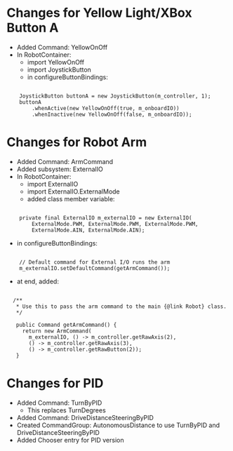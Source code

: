 Changes for Yellow Light/XBox Button A
=================================

* Added Command: YellowOnOff
* In RobotContainer:
    *   import YellowOnOff
    *   import JoystickButton
    *   in configureButtonBindings:
<pre><code>
    JoystickButton buttonA = new JoystickButton(m_controller, 1);  
    buttonA  
        .whenActive(new YellowOnOff(true, m_onboardIO))  
        .whenInactive(new YellowOnOff(false, m_onboardIO));
</code></pre>


Changes for Robot Arm
=====================

* Added Command: ArmCommand
* Added subsystem: ExternalIO
* In RobotContainer:
    * import ExternalIO
    * import ExternalIO.ExternalMode
    * added class member variable:
<pre><code>
    private final ExternalIO m_externalIO = new ExternalIO(  
        ExternalMode.PWM, ExternalMode.PWM, ExternalMode.PWM,  
        ExternalMode.AIN, ExternalMode.AIN);
</code></pre>

* in configureButtonBindings:
<pre><code>
    // Default command for External I/O runs the arm  
    m_externalIO.setDefaultCommand(getArmCommand());
</code></pre>
* at end, added:
<pre><code>
  /**
   * Use this to pass the arm command to the main {@link Robot} class.
   */

   public Command getArmCommand() {
     return new ArmCommand(
       m_externalIO, () -> m_controller.getRawAxis(2),  
       () -> m_controller.getRawAxis(3),  
       () -> m_controller.getRawButton(2));
   }
</code></pre>

Changes for PID
===============
* Added Command: TurnByPID
    * This replaces TurnDegrees
* Added Command: DriveDistanceSteeringByPID
* Created CommandGroup: AutonomousDistance to use TurnByPID and DriveDistanceSteeringByPID
* Added Chooser entry for PID version 